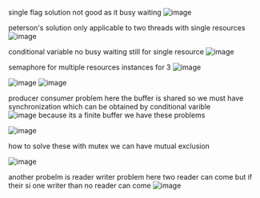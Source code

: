 single flag solution 
not good as it busy waiting
![image](https://github.com/user-attachments/assets/a7f0ea10-33ea-4fb4-a9db-2607c589ff32)


peterson's solution
only applicable to two threads with single resources
![image](https://github.com/user-attachments/assets/a6e6d821-a81d-42b3-8879-cf8d7b27d7f9)


conditional variable
no busy waiting
still for single resource
![image](https://github.com/user-attachments/assets/f9603816-a333-472d-a6ee-1ab6e56f1d4a)


semaphore 
for multiple resources instances
for 3
![image](https://github.com/user-attachments/assets/604ae3ed-d7f4-4823-a578-a6a6b75b41b3)

![image](https://github.com/user-attachments/assets/88fa3603-d18b-4180-90f4-e8090aaaf1b8)
![image](https://github.com/user-attachments/assets/053994c0-6e58-4bbc-b47c-06391b56548e)


producer consumer problem
here the buffer is shared so we must have synchronization 
which can be obtained by conditional varible  
![image](https://github.com/user-attachments/assets/30165ebb-3bc6-442f-abd0-848e382470ea)
because its a finite buffer we have these problems

![image](https://github.com/user-attachments/assets/6d79c893-7483-4412-8748-8ad6a33cc3ca)


how to solve these
with mutex we can have mutual exclusion

![image](https://github.com/user-attachments/assets/2cfcd7e1-a2dd-4406-aac8-d37af351885e)

another probelm is reader writer problem 
here two reader can come but if their si one writer than no reader can come
![image](https://github.com/user-attachments/assets/60b06171-76c2-47ce-b032-d79c56ed01cf)


